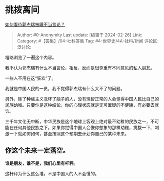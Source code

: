 # 挑拨离间
[如何看待郭杰瑞被曝不当言论？](https://www.zhihu.com/question/645731415/answer/3409818563)

> Author: #0-Anonymity
> Last update: [编辑于 2024-02-26]
> Link:
> Category: #【答集】/04-社科答集 
> Tag: #4-世界史/4A-社科/新闻 
> 评论区:
> 泛讨论:

粗略浏览了一遍这个内容。

我不认为郭杰瑞有什么不当言论，相反，反而是很尊重有不同意见的私人朋友。

一些人不用在这“狂欢”了。

我就是中国人民的一员，我不觉得郭杰瑞有什么大不了的问题。

另外，除了种族主义洗坏了脑子的人，没有理智正常的人会觉得中国人民比自己的民族幼稚。只要你是这种结论，你的心理状态就是无可置疑的不健康，有必要去就诊。

三千年文化无中断，中华民族是这个地球上客观上绝对最不幼稚的民族之一，不可能在任何其他民族之下。如果你觉得中国人会像你想象的那样幼稚，挑拨一下、刺激一下就如何如何，甚至按照这个预期去计划你自己的某种未来。

## **你这个未来一定落空。** ##

**谁是朋友，谁不是，我们心里有杆秤。**

这杆秤为什么这么准，不是中国人的人不会懂的。